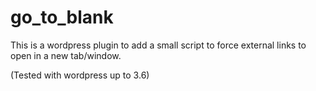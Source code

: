 go_to_blank
===========

This is a wordpress plugin to add a small script to force external links to open in a new tab/window.

(Tested with wordpress up to 3.6)